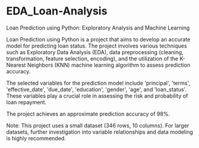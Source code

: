 # EDA_Loan-Analysis
Loan Prediction using Python: Exploratory Analysis and Machine Learning

Loan Prediction using Python is a project that aims to develop an accurate model for predicting loan status. The project involves various techniques such as Exploratory Data Analysis (EDA), data preprocessing (cleaning, transformation, feature selection, encoding), and the utilization of the K-Nearest Neighbors (KNN) machine learning algorithm to assess prediction accuracy.

The selected variables for the prediction model include 'principal', 'terms', 'effective_date', 'due_date', 'education', 'gender', 'age', and 'loan_status'. These variables play a crucial role in assessing the risk and probability of loan repayment.

The project achieves an approximate prediction accuracy of 98%.

Note: This project uses a small dataset (346 rows, 10 columns). For larger datasets, further investigation into variable relationships and data modeling is highly recommended.
